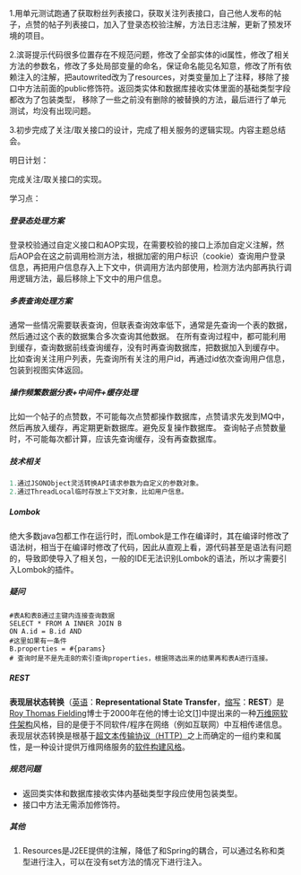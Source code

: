 1.用单元测试跑通了获取粉丝列表接口，获取关注列表接口，自己他人发布的帖子，点赞的帖子列表接口，加入了登录态校验注解，方法日志注解，更新了预发环境的项目。

2.滨哥提示代码很多位置存在不规范问题，修改了全部实体的id属性，修改了相关方法的参数名，修改了多处局部变量的命名，保证命名能见名知意，修改了所有依赖注入的注解，把autowrited改为了resources，对类变量加上了注释，移除了接口中方法前面的public修饰符。返回类实体和数据库接收实体里面的基础类型字段都改为了包装类型， 移除了一些之前没有删除的被替换的方法，最后进行了单元测试，均没有出现问题。

3.初步完成了关注/取关接口的设计，完成了相关服务的逻辑实现。内容主题总结会。

明日计划：

完成关注/取关接口的实现。



学习点：

##### 登录态处理方案

登录校验通过自定义接口和AOP实现，在需要校验的接口上添加自定义注解，然后AOP会在这之前调用检测方法，根据加密的用户标识（cookie）查询用户登录信息，再把用户信息存入上下文中，供调用方法内部使用，检测方法内部再执行调用逻辑方法，最后移除上下文中的用户信息。

##### 多表查询处理方案

通常一些情况需要联表查询，但联表查询效率低下，通常是先查询一个表的数据，然后通过这个表的数据集合多次查询其他数据。 在所有查询过程中，都可能利用到缓存，查询数据前线查询缓存，没有时再查询数据库，把数据加入到缓存中。 比如查询关注用户列表，先查询所有关注的用户id，再通过id依次查询用户信息，包装到视图实体返回。

##### 操作频繁数据分表+中间件+缓存处理

比如一个帖子的点赞数，不可能每次点赞都操作数据库，点赞请求先发到MQ中，然后再放入缓存，再定期更新数据库。避免反复操作数据库。 查询帖子点赞数量时，不可能每次都计算，应该先查询缓存，没有再查数据库。

##### 技术相关

```java
1.通过JSONObject灵活转换API请求参数为自定义的参数对象。
2.通过ThreadLocal临时存放上下文对象，比如用户信息。
```

##### Lombok

绝大多数java包都工作在运行时，而Lombok是工作在编译时，其在编译时修改了语法树，相当于在编译时修改了代码，因此从直观上看，源代码甚至是语法有问题的，导致即使导入了相关包，一般的IDE无法识别Lombok的语法，所以才需要引入Lombok的插件。

##### 疑问

```mysql
#表A和表B通过主键内连接查询数据
SELECT * FROM A INNER JOIN B
ON A.id = B.id AND
#这里如果有一条件
B.properties = #{params}
# 查询时是不是先走B的索引查询properties，根据筛选出来的结果再和表A进行连接。
```

##### REST

**表现层状态转换**（[英语](https://zh.wikipedia.org/wiki/英语)：**Representational State Transfer**，[缩写](https://zh.wikipedia.org/wiki/縮寫)：**REST**）是[Roy Thomas Fielding](https://zh.wikipedia.org/w/index.php?title=Roy_Thomas_Fielding&action=edit&redlink=1)博士于2000年在他的博士论文[[1\]](https://zh.wikipedia.org/wiki/表现层状态转换#cite_note-Fielding-Ch5-1)中提出来的一种[万维网](https://zh.wikipedia.org/wiki/万维网)[软件架构](https://zh.wikipedia.org/wiki/软件架构)风格，目的是便于不同软件/程序在网络（例如互联网）中互相传递信息。表现层状态转换是根基于[超文本传输协议（HTTP）](https://zh.wikipedia.org/wiki/超文本传输协议)之上而确定的一组约束和属性，是一种设计提供万维网络服务的[软件构建风格](https://zh.wikipedia.org/wiki/軟件架構)。

##### 规范问题

- 返回类实体和数据库接收实体内基础类型字段应使用包装类型。
- 接口中方法无需添加修饰符。



##### 其他

1. Resources是J2EE提供的注解，降低了和Spring的耦合，可以通过名称和类型进行注入，可以在没有set方法的情况下进行注入。



##### 